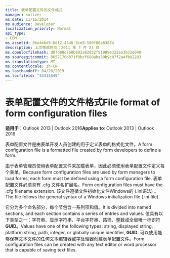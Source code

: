 ```yaml
---
title: 表单配置文件的文件格式
manager: soliver
ms.date: 11/16/2014
ms.audience: Developer
localization_priority: Normal
api_type:
- COM
ms.assetid: 86e4ebd9-6df2-4346-9ce9-580f80a83884
description: 上次修改时间：2011 年 7 月 23 日
ms.openlocfilehash: d07d88d7b8b892a82832f91989e322ea3b32e040
ms.sourcegitcommit: 8657170d071f9bcf680aba50b9c07f2a4fb82283
ms.translationtype: MT
ms.contentlocale: zh-CN
ms.lasthandoff: 04/28/2019
ms.locfileid: "33415549"
---
```

# <a name="file-format-of-form-configuration-files"></a><span data-ttu-id="fecd4-103">表单配置文件的文件格式</span><span class="sxs-lookup"><span data-stu-id="fecd4-103">File format of form configuration files</span></span>

<span data-ttu-id="fecd4-104">**适用于**：Outlook 2013 | Outlook 2016</span><span class="sxs-lookup"><span data-stu-id="fecd4-104">**Applies to**: Outlook 2013 | Outlook 2016</span></span> 
  
<span data-ttu-id="fecd4-105">表单配置文件是由表单开发人员创建的用于定义表单的格式化文件。</span><span class="sxs-lookup"><span data-stu-id="fecd4-105">A form configuration file is a formatted file created by form developers to define a form.</span></span>
  
<span data-ttu-id="fecd4-106">由于表单管理员使用表单配置文件来加载表单，因此必须使用表单配置文件定义每个表单。</span><span class="sxs-lookup"><span data-stu-id="fecd4-106">Because form configuration files are used by form managers to load forms, each form must be defined using a form configuration file.</span></span> <span data-ttu-id="fecd4-107">表单配置文件必须具有 .cfg 文件名扩展名。</span><span class="sxs-lookup"><span data-stu-id="fecd4-107">Form configuration files must have the .cfg filename extension.</span></span> <span data-ttu-id="fecd4-108">该文件遵循文件初始化文件Windows的 (.ini语法) 。</span><span class="sxs-lookup"><span data-stu-id="fecd4-108">The file follows the general syntax of a Windows initialization file (.ini file).</span></span> 

<span data-ttu-id="fecd4-109">它分为多个命名部分，每个节包含一系列项和值。</span><span class="sxs-lookup"><span data-stu-id="fecd4-109">It is divided into named sections, and each section contains a series of entries and values.</span></span> <span data-ttu-id="fecd4-110">值具有以下类型之一：字符串、显示字符串、平台字符串、路径、整数或全局唯一标识符 **GUID。**</span><span class="sxs-lookup"><span data-stu-id="fecd4-110">Values have one of the following types: string, displayed string, platform string, path, integer, or globally unique identifier, **GUID**.</span></span> <span data-ttu-id="fecd4-111">可以使用能够保存文本文件的任何文本编辑器或字处理器创建表单配置文件。</span><span class="sxs-lookup"><span data-stu-id="fecd4-111">Form configuration files can be created with any text editor or word processor that is capable of saving text files.</span></span>
  

